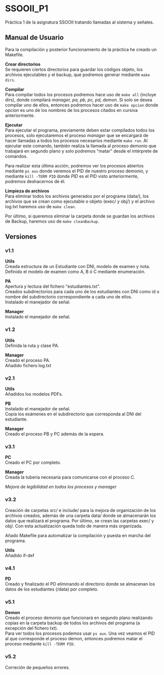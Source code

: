 # SSOOII_P1
Práctica 1 de la asignatura SSOOII tratando llamadas al sistema y señales.  

## Manual de Usuario  
Para la compilación y posterior funcionamiento de la práctica he creado un Makefile.

**Crear directorios**  
Se requieren ciertos directorios para guardar los códigos objeto, los archivos ejecutables y el backup, que podremos generar mediante `make dirs`.

**Compilar**  
Para compilar todos los procesos podremos hace uso de `make all` (incluye dirs), donde compilará *manager, pa, pb, pc, pd, demon*. Si solo se desea compilar uno de ellos, entonces podremos hacer uso de `make opcion` donde *opcion* es uno de los nombres de los procesos citados en cursiva anteriormente.

**Ejecutar**  
Para ejecutar el programa, previamente deben estar compilados todos los procesos, solo ejecutaremos el proceso *manager* que se encargará de hacer llamadas a todos los procesos necesarios mediante `make run`. Al ejecutar este comando, también realiza la llamada al proceso demonio que trabajará en segundo plano y solo podremos "matar" desde el intérprete de comandos.

Para realizar esta última acción, podremos ver los procesos abiertos mediante `ps aux` donde veremos el PID de nuestro proceso demonio, y mediante `kill -TERM PID` donde *PID* es el PID visto anteriormente, podremos deshacernos de él.

**Limpieza de archivos**  
Para eliminar todos los archivos generados por el programa (data/), los archivos que se crean como ejecutable o objeto (exec/ y obj/) y el archivo log.txt haremos uso de `make clean`.

Por último, si queremos eliminar la carpeta donde se guardan los archivos de Backup, haremos uso de `make cleanBackup`.

## Versiones  
### v1.1  

**Utils**  
Creada estructura de un Estudiante con DNI, modelo de examen y nota.  
Definido el modelo de examen como A, B ó C mediante enumeración.  

**PA**   
Apertura y lectura del fichero "estudiantes.txt".  
Creados subdirectorios para cada uno de los estudiantes con DNI como id o nombre del subdirectorio correspondiente a cada uno de ellos.  
Instalado el manejador de señal.  

**Manager**  
Instalado el manejador de señal.  

### v1.2  

**Utils**  
Definida la ruta y clase PA.  

**Manager**  
Creado el proceso PA.  
Añadido fichero log.txt  


### v2.1  
**Utils**  
Añadidos los modelos PDFs.  

**PB**  
Instalado el manejador de señal.  
Copia los exámenes en el subdirectorio que corresponda al DNI del estudiante.  

**Manager**  
Creado el proceso PB y PC además de la espera.  

### v3.1  
**PC**  
Creado el PC por completo.   

**Manager**  
Creada la tubería necesaria para comunicarse con el proceso C.  

*Mejora de legibilidad en todos los procesos y manager*  

### v3.2  
Creación de carpetas src/ e include/ para la mejora de organización de los archivos creados, además de una carpeta data/ donde se almacenarán los datos que realizará el programa. Por último, se crean las carpetas exec/ y obj/. Con esta actualización queda todo de manera más organizada.  

Añado Makefile para automatizar la compilación y puesta en marcha del programa.  

**Utils**  
Añadido if-def

### v4.1  
**PD**  
Creado y finalizado el PD eliminando el directorio donde se almacenan los datos de los estudiantes (/data) por completo.  

### v5.1  
**Demon**  
Creado el proceso demonio que funcionará en segundo plano realizando copias en la carpeta backup de todos los archivos del programa (a excepción del fichero txt).  
Para ver todos los procesos podemos usar `ps aux`. Una vez veamos el PID al que corresponde el proceso demon, entonces podremos matar el proceso mediante `kill -TERM PID`.

### v5.2  
Correción de pequeños errores.